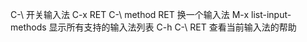 C-\    开关输入法
C-x RET C-\ method RET    换一个输入法
M-x list-input-methods    显示所有支持的输入法列表
C-h C-\ RET    查看当前输入法的帮助